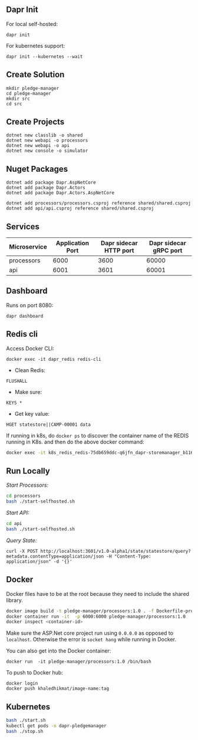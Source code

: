 
## Dapr Init

For local self-hosted:
```
dapr init
```

For kubernetes support:

```
dapr init --kubernetes --wait
```

## Create Solution

```
mkdir pledge-manager
cd pledge-manager
mkdir src
cd src
```

## Create Projects

```
dotnet new classlib -o shared
dotnet new webapi -o processors
dotnet new webapi -o api
dotnet new console -o simulator
```

## Nuget Packages

```
dotnet add package Dapr.AspNetCore
dotnet add package Dapr.Actors
dotnet add package Dapr.Actors.AspNetCore
```

```
dotnet add processors/processors.csproj reference shared/shared.csproj
dotnet add api/api.csproj reference shared/shared.csproj
```

## Services

| Microservice | Application Port | Dapr sidecar HTTP port | Dapr sidecar gRPC port |
| --- | --- | --- | --- |
| processors | 6000 | 3600 | 60000 |
| api | 6001 | 3601 | 60001 |

## Dashboard

Runs on port 8080:

```
dapr dashboard 
```

## Redis cli

Access Docker CLI:

```
docker exec -it dapr_redis redis-cli
```

- Clean Redis: 
```
FLUSHALL
```

- Make sure:
```
KEYS *
```

- Get key value:
```
HGET statestore||CAMP-00001 data
```

If running in k8s, do `docker ps` to discover the container name of the REDIS running in K8s. and then do the above docker command:

```bash
docker exec -it k8s_redis_redis-75db659ddc-q6jfn_dapr-storemanager_b116ad62-7b4e-4a75-968f-39f84ce8a16c_0 redis-cli
```

## Run Locally

*Start Processors:*

```bash
cd processors
bash ./start-selfhosted.sh
```

*Start API:*

```bash
cd api
bash ./start-selfhosted.sh
```

*Query State:*

```
curl -X POST http://localhost:3601/v1.0-alpha1/state/statestore/query?metadata.contentType=application/json -H "Content-Type: application/json" -d '{}'
```

## Docker

Docker files have to be at the root because they need to include the shared library.

```bash
docker image build -t pledge-manager/processors:1.0 . -f Dockerfile-processors
docker container run -it  -p 6000:6000 pledge-manager/processors:1.0
docker inspect <container-id>
```

Make sure the ASP.Net core project run using `0.0.0.0` as opposed to `localhost`. Otherwise the error is `socket hang` while running in Docker.

You can also get into the Docker container:

```
docker run  -it pledge-manager/processors:1.0 /bin/bash
```

To push to Docker hub:

```
docker login
docker push khaledhikmat/image-name:tag
```
## Kubernetes

```bash
bash ./start.sh
kubectl get pods -n dapr-pledgemanager
bash ./stop.sh
```

